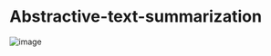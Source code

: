 # Abstractive-text-summarization
![image](https://user-images.githubusercontent.com/46419383/128472337-4c15ede8-12c9-4546-af6a-0d2483299585.png)
